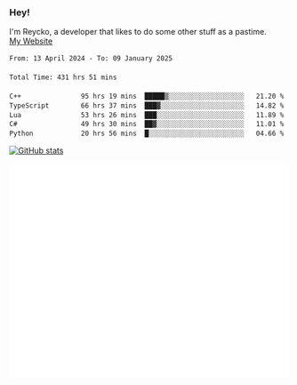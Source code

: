 ### Hey!
I'm Reycko, a developer that likes to do some other stuff as a pastime.  
[My Website](https://reycko.root.sx)

<!--START_SECTION:wakasection-->

```txt
From: 13 April 2024 - To: 09 January 2025

Total Time: 431 hrs 51 mins

C++               95 hrs 19 mins  █████▒░░░░░░░░░░░░░░░░░░░   21.20 %
TypeScript        66 hrs 37 mins  ███▓░░░░░░░░░░░░░░░░░░░░░   14.82 %
Lua               53 hrs 26 mins  ███░░░░░░░░░░░░░░░░░░░░░░   11.89 %
C#                49 hrs 30 mins  ██▓░░░░░░░░░░░░░░░░░░░░░░   11.01 %
Python            20 hrs 56 mins  █░░░░░░░░░░░░░░░░░░░░░░░░   04.66 %
```

<!--END_SECTION:wakasection-->

[![GitHub stats](https://github-readme-stats.vercel.app/api?username=Reycko&show_icons=true&theme=dark&hide_title=true&count_private=true)](https://github.com/anuraghazra/github-readme-stats)

![Metrics](/github-metrics.svg)
